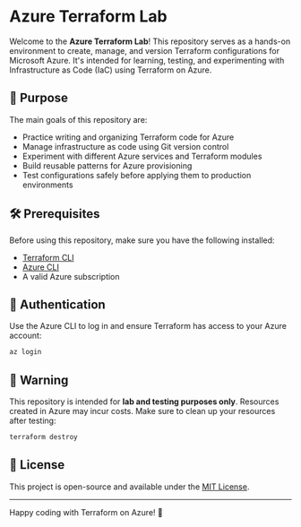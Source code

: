 # Azure Terraform Lab

Welcome to the **Azure Terraform Lab**! This repository serves as a hands-on environment to create, manage, and version Terraform configurations for Microsoft Azure. It's intended for learning, testing, and experimenting with Infrastructure as Code (IaC) using Terraform on Azure.

## 🚀 Purpose

The main goals of this repository are:

- Practice writing and organizing Terraform code for Azure
- Manage infrastructure as code using Git version control
- Experiment with different Azure services and Terraform modules
- Build reusable patterns for Azure provisioning
- Test configurations safely before applying them to production environments

## 🛠️ Prerequisites

Before using this repository, make sure you have the following installed:

- [Terraform CLI](https://developer.hashicorp.com/terraform/downloads)
- [Azure CLI](https://learn.microsoft.com/en-us/cli/azure/install-azure-cli)
- A valid Azure subscription

## 🔐 Authentication

Use the Azure CLI to log in and ensure Terraform has access to your Azure account:

```bash
az login
````

## 🚨 Warning

This repository is intended for **lab and testing purposes only**. Resources created in Azure may incur costs. Make sure to clean up your resources after testing:

```bash
terraform destroy
```

## 📄 License

This project is open-source and available under the [MIT License](LICENSE).

---

Happy coding with Terraform on Azure! 🚀
